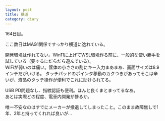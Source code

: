 ```yaml
---
layout: post
title: 横道
category: diary
---
```


164日目。

ここ数日はMAG1関係ですっかり横道に逸れている。

開発環境は作れてない。Win11に上げてWSL環境作る前に、一般的な使い勝手を試している（要するにだらだら遊んでいる）。  
WiFiが弱いのは痛い。筐体の小ささの割にキー入力まあまあ、画面サイズは8.9インチだがいける。
タッチパッドのポインタ移動のカクつきがあってそこは辛いが、液晶のタッチ操作が便利でこれに助けられてる。

USB PD問題なし、指紋認証も便利。ほんと良くまとまってるなあ。  
あとは実際どの程度、電車内開発が捗るか。

唯一不安なのはすでにメーカーが撤退してしまったこと。このまま故障無しで1年、2年と持ってくれれば良いが…
